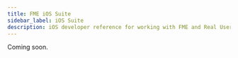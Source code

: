 ```yaml
---
title: FME iOS Suite
sidebar_label: iOS Suite
description: iOS developer reference for working with FME and Real User Metrics (RUM)
---
```

Coming soon.